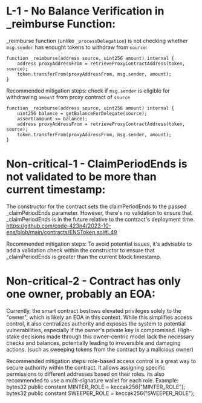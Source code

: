 

# L-1 - No Balance Verification in _reimburse Function:
_reimburse function (unlike `_processDelegation`) is not checking whether `msg.sender` has enought tokens to withdraw from `source`:

    function _reimburse(address source, uint256 amount) internal {
        address proxyAddressFrom = retrieveProxyContractAddress(token, source);
        token.transferFrom(proxyAddressFrom, msg.sender, amount);
    }

Recommended mitigation steps:
check if `msg.sender` is eligible for withdrawing `amount` from proxy contract of `source`

    function _reimburse(address source, uint256 amount) internal {
        uint256 balance = getBalanceForDelegate(source);
        assert(amount <= balance);
        address proxyAddressFrom = retrieveProxyContractAddress(token, source);
        token.transferFrom(proxyAddressFrom, msg.sender, amount);
    }

# Non-critical-1 - ClaimPeriodEnds is not validated to be more than current timestamp:
The constructor for the contract sets the claimPeriodEnds to the passed _claimPeriodEnds parameter. However, there's no validation to ensure that _claimPeriodEnds is in the future relative to the contract's deployment time.
https://github.com/code-423n4/2023-10-ens/blob/main/contracts/ENSToken.sol#L49

Recommended mitigation steps:
To avoid potential issues, it's advisable to add a validation check within the constructor to ensure that _claimPeriodEnds is greater than the current block.timestamp.




# Non-critical-2 - Contract has only one owner, probably an EOA:
Currently, the smart contract bestows elevated privileges solely to the "owner", which is likely an EOA in this context. While this simplifies access control, it also centralizes authority and exposes the system to potential vulnerabilities, especially if the owner's private key is compromised. High-stake decisions made through this owner-centric model lack the necessary checks and balances, potentially leading to irreversible and damaging actions. (such as sweeping tokens from the contract by a malicious owner)

Recommended mitigation steps:
role-based access control is a great way to secure authority within the contract. It allows assigning specific permissions to different addresses based on their roles. its also recommended to use a multi-signature wallet for each role.
Example:
    bytes32 public constant MINTER_ROLE = keccak256("MINTER_ROLE");
    bytes32 public constant SWEEPER_ROLE = keccak256("SWEEPER_ROLE");
